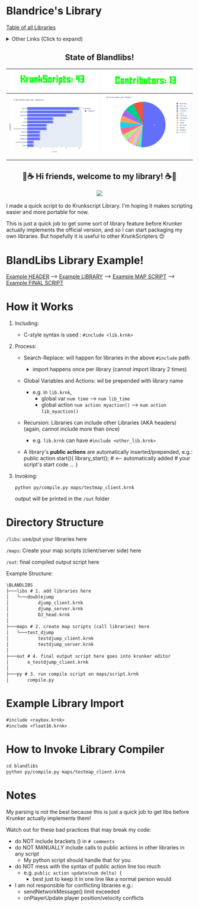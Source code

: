 # Blandrice's Library

[Table of all Libraries](KrunkScriptTable.md)

<details>
  <summary>Other Links (Click to expand)</summary>

- Place your bets! [Official library timeline](https://docs.google.com/spreadsheets/d/1ysqDV1_kGJhyxax1zC248JT9ipulUkxKbrl_HfEKm2Y/edit#gid=0)
- SwatDoge (very improved) documentation: https://krdocs.swatdo.ge/#cameras
- Krunker official documentation: https://docs.krunker.io/#/
- Krunker game editor: https://krunker.io/editor.html

</details>

<h2 style="text-align: center;">State of Blandlibs!</h2>

| ![](cnt_krunkscript.png?) | ![](cnt_contributors.png?) |
| :-----------------------: | :------------------------: |
|    ![](category.png?)     |      ![](author.png?)      |

<h2 style="text-align: center;">📖☕ Hi friends, welcome to my library! ☕📖</h2>

<p align="center">
  <img src="blandlib.png?" />
</p>

I made a quick script to do Krunkscript Library. I'm hoping it makes scripting easier and more portable for now.

This is just a quick job to get some sort of library feature before Krunker actually implements the official version, and so I can start packaging my own libraries. But hopefully it is useful to other KrunkScripters 😊

# BlandLibs Library Example!

[Example HEADER](/libs/test/test_header_h.krnk) --> [Example LIBRARY](/libs/test/test_library_c.krnk) --> [Example MAP SCRIPT](/libs/test/test_map_c.krnk) --> [Example FINAL SCRIPT](/libs/test/o_test_map_c.krnk)

# How it Works

1.  Including:
    - C-style syntax is used : `#include <lib.krnk>`
2.  Process:

    - Search-Replace: will happen for libraries in the above `#include` path
      - import happens once per library (cannot import library 2 times)
    - Global Variables and Actions: wil be prepended with library name
      - e.g. in `lib.krnk`,
        - global var `num time` --> `num lib_time`
        - global action `num action myaction()` --> `num action lib_myaction()`
    - Recursion: Libraries can include other Libraries (AKA headers) (again, cannot include more than once)

      - e.g. `lib.krnk` can have `#include <other_lib.krnk>`

    - A library's **public actions** are automatically inserted/prepended, e.g.:
      public action start(){
      library_start(); # <-- automatically added # your script's start code
      ...
      }

3.  Invoking:

        python py/compile.py maps/testmap_client.krnk

    output will be printed in the `/out` folder

# Directory Structure

`/libs`: use/put your libraries here

`/maps`: Create your map scripts (client/server side) here

`/out`: final compiled output script here

Example Structure:

    \BLANDLIBS
    ├───libs # 1. add libraries here
    │   └───doublejump
    │           djump_client.krnk
    │           djump_server.krnk
    │           DJ_head.krnk
    │
    ├───maps # 2. create map scripts (call libraries) here
    │   └───test_djump
    │           testdjump_client.krnk
    │           testdjump_server.krnk
    │
    ├───out # 4. final output script here goes into krunker editor
    │       o_testdjump_client.krnk
    │
    ├───py # 3. run compile script on maps/script.krnk
    │       compile.py

# Example Library Import

    #include <raybox.krnk>
    #include <float16.krnk>

# How to Invoke Library Compiler

    cd blandlibs
    python py/compile.py maps/testmap_client.krnk

# Notes

My parsing is not the best because this is just a quick job to get libs before Krunker actually implements them!

Watch out for these bad practices that may break my code:

- do NOT include brackets () in `# comments`
- do NOT MANUALLY include calls to public actions in other libraries in any script
  - My python script should handle that for you
- do NOT mess with the syntax of public action line too much
  - e.g. `public action update(num delta) {`
    - best just to keep it in one line like a normal person would
- I am not responsible for conflicting libraries e.g.:
  - sendNetworkMessage() limit exceeded
  - onPlayerUpdate player position/velocity conflicts
